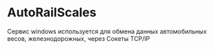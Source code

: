 # AutoRailScales
Сервис windows используется для обмена данных автомобильных весов, железнодорожных, через Сокеты TCP/IP
